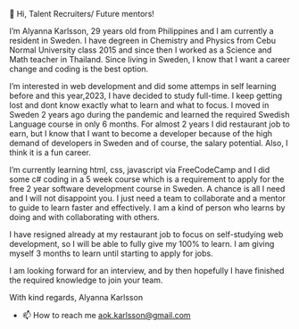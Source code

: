 👋 Hi, Talent Recruiters/ Future mentors! 

 I’m Alyanna Karlsson, 29 years old from Philippines and I am currently a resident in Sweden. I have degreen in Chemistry and Physics from Cebu Normal University class 2015 and since then I worked as a Science and Math teacher in Thailand. Since living in Sweden, I know that I want a career change and coding is the best option.

I’m interested in web development and did some attemps in self learning before and this year,2023, I have decided to study full-time. I keep getting lost and dont know exactly what to learn and what to focus. I moved in Sweden 2 years ago during the pandemic and learned the required Swedish Language course in only 6 months. For almost 2 years I did restaurant job to earn, but I know that I  want to become a developer because of the high demand of developers in Sweden and of course, the salary potential. Also, I think it is a fun career.

 I’m currently learning html, css, javascript via FreeCodeCamp  and  I did some c# coding in a 5 week course which is a requirement to apply for the free 2 year software development course in Sweden. A chance is all I need and I will not disappoint you. I just need a team to collaborate and a mentor to guide to learn faster and effectively. I am a kind of person who learns by doing and with collaborating with others.

I have resigned already at my restaurant job  to focus on self-studying web development, so I will be able to fully give my 100% to learn. I am giving myself 3 months to learn until starting to apply for jobs.

I am looking forward for an interview, and by then hopefully I have finished the required knowledge to join your team.

With kind regards,
Alyanna Karlsson

- 📫 How to reach me aok.karlsson@gmail.com

<!---
AnnaYla/AnnaYla is a ✨ special ✨ repository because its `README.md` (this file) appears on your GitHub profile.
You can click the Preview link to take a look at your changes.
--->
